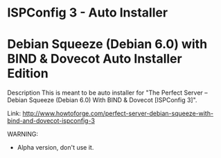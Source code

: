 ISPConfig 3 - Auto Installer
================================================

Debian Squeeze (Debian 6.0) with BIND &amp; Dovecot Auto Installer Edition
================================================

Description
This is meant to be auto installer for "The Perfect Server – Debian Squeeze (Debian 6.0) With BIND & Dovecot [ISPConfig 3]".

Link: http://www.howtoforge.com/perfect-server-debian-squeeze-with-bind-and-dovecot-ispconfig-3

WARNING:
- Alpha version, don't use it.
